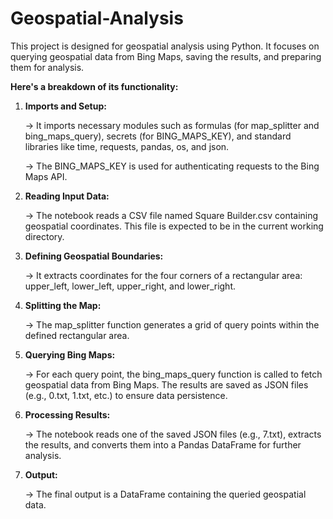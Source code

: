# Geospatial-Analysis

This project is designed for geospatial analysis using Python. It focuses on querying geospatial data from Bing Maps, saving the results, and preparing them for analysis.


**Here's a breakdown of its functionality:** 

1. **Imports and Setup:**

   → It imports necessary modules such as formulas (for map_splitter and bing_maps_query), secrets (for BING_MAPS_KEY), and standard libraries 
     like time, requests, pandas, os, and json.

   → The BING_MAPS_KEY is used for authenticating requests to the Bing Maps API.

2. **Reading Input Data:**

   → The notebook reads a CSV file named Square Builder.csv containing geospatial coordinates. This file is expected to be in the current 
     working directory.
   
3. **Defining Geospatial Boundaries:**

   → It extracts coordinates for the four corners of a rectangular area: upper_left, lower_left, upper_right, and lower_right.

4. **Splitting the Map:**

   → The map_splitter function generates a grid of query points within the defined rectangular area.

5. **Querying Bing Maps:**

   → For each query point, the bing_maps_query function is called to fetch geospatial data from Bing Maps. The results are saved as JSON files (e.g., 0.txt, 1.txt, etc.) to ensure data persistence.
   
6. **Processing Results:**

   → The notebook reads one of the saved JSON files (e.g., 7.txt), extracts the results, and converts them into a Pandas DataFrame for further 
     analysis.
   
7. **Output:**

   → The final output is a DataFrame containing the queried geospatial data.
